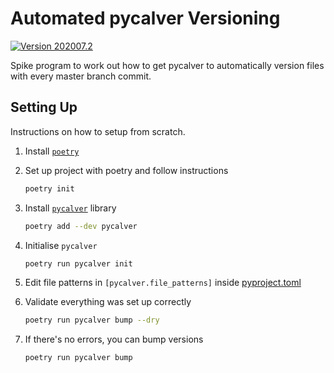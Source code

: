 # Automated pycalver Versioning

[![Version 202007.2][version_img]]()

Spike program to work out how to get pycalver to automatically version files with every master branch commit.

## Setting Up

Instructions on how to setup from scratch.

1. Install [`poetry`](https://python-poetry.org/docs/)
2. Set up project with poetry and follow instructions

    ```bash
    poetry init
    ```

3. Install [`pycalver`](https://gitlab.com/mbarkhau/pycalver) library

    ``` bash
    poetry add --dev pycalver
    ```

4. Initialise `pycalver`

    ```bash
    poetry run pycalver init
    ```

5. Edit file patterns in `[pycalver.file_patterns]` inside [pyproject.toml](pyproject.toml)

6. Validate everything was set up correctly

    ```bash
    poetry run pycalver bump --dry
    ```

7. If there's no errors, you can bump versions

   ```bash
   poetry run pycalver bump
   ```

[version_img]: https://img.shields.io/static/v1.svg?label=version&message=202007.2&color=blue
